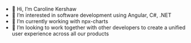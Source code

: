 - 👋 Hi, I’m Caroline Kershaw
- 👀 I’m interested in software development using Angular, C#, .NET
- 🌱 I’m currently working with npx-charts
- 💞️ I’m looking to work together with other developers to create a unified user experience across all our products
